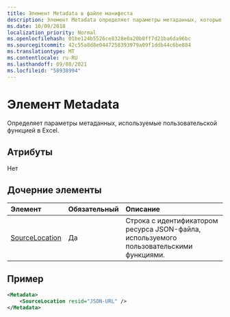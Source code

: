 ```yaml
---
title: Элемент Metadata в файле манифеста
description: Элемент Metadata определяет параметры метаданных, которые настраиваемая функция использует в Excel.
ms.date: 10/09/2018
localization_priority: Normal
ms.openlocfilehash: 01be124b5526ce8328e0a20b8ff7d21ba6da96bc
ms.sourcegitcommit: 42c55a8d8e0447258393979a09f1ddb44c6be884
ms.translationtype: MT
ms.contentlocale: ru-RU
ms.lasthandoff: 09/08/2021
ms.locfileid: "58938994"
---
```

# <a name="metadata-element"></a>Элемент Metadata

Определяет параметры метаданных, используемые пользовательской функцией в Excel.

## <a name="attributes"></a>Атрибуты

Нет

## <a name="child-elements"></a>Дочерние элементы

|  Элемент  |  Обязательный  |  Описание  |
|:-----|:-----|:-----|
|  [SourceLocation](customfunctionssourcelocation.md)  |  Да  | Строка с идентификатором ресурса JSON-файла, используемого пользовательскими функциями. |

## <a name="example"></a>Пример

```xml
<Metadata>
    <SourceLocation resid="JSON-URL" />
</Metadata>
```
